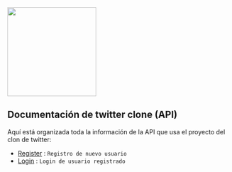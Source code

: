 <img src="https://logos-marcas.com/wp-content/uploads/2020/04/Twitter-Logo.png" alt="" data-canonical-src="https://gyazo.com/eb5c5741b6a9a16c692170a41a49c858.png" width="200" height="auto" />

## Documentación de twitter clone (API)

Aquí está organizada toda la información de la API que usa el proyecto del clon de twitter:

* [Register](https://github.com/christivn/twitter-clone/blob/main/documentacion-api/docs/register.md) : `Registro de nuevo usuario`
* [Login](https://github.com/christivn/twitter-clone/blob/main/documentacion-api/docs/login.md) : `Login de usuario registrado`
